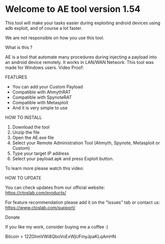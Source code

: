 # Welcome to AE tool version 1.54

This tool will make your tasks easier during exploiting android devices using adb exploit, and of course a lot faster.

We are not responsible on how you use this tool.

What is this ?

AE is a tool that automate many procedures during injecting a payload into an android device remotely. It works in LAN/WAN Network. This tool was made for Windows users.
Video Proof: 

FEATURES

- You can add your Custom Payload
- Compatible with AhmythRAT
- Compatible with SpynoteRAT
- Compatible with Metasploit
- And it is very simple to use

HOW TO INSTALL

1. Download the tool
2. Unzip the file
3. Open the AE.exe file
4. Select your Remote Administration Tool (Ahmyth, Spynote, Metasploit or Custom)
5. Type your target IP address
6. Select your payload.apk and press Exploit button.

To learn more please watch this video:

HOW TO UPDATE

You can check updates from our official website:
https://ctoslab.com/products/


For feature recommendation please add it on the "Issues" tab or contact us:
https://www.ctoslab.com/support/

Donate

If you like my work, consider buying me a coffee :)

Bitcoin > 12ZGhmVWi8QboVoExWjUFinyJpaKLqAmHN
